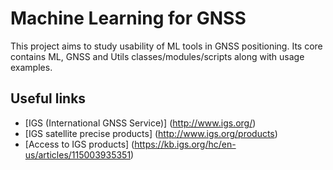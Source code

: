 # Machine Learning for GNSS
This project aims to study usability of ML tools in GNSS positioning. Its core contains ML, GNSS and Utils classes/modules/scripts along with usage examples.

## Useful links
* [IGS (International GNSS Service)] (http://www.igs.org/)
* [IGS satellite precise products] (http://www.igs.org/products)
* [Access to IGS products] (https://kb.igs.org/hc/en-us/articles/115003935351)
